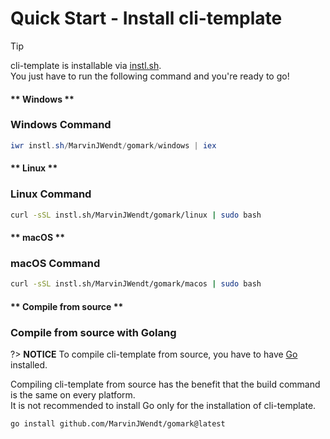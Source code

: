# Quick Start - Install cli-template

> [!TIP]
> cli-template is installable via [instl.sh](https://instl.sh).\
> You just have to run the following command and you're ready to go!

<!-- tabs:start -->

#### ** Windows **

### Windows Command

```powershell
iwr instl.sh/MarvinJWendt/gomark/windows | iex
```

#### ** Linux **

### Linux Command

```bash
curl -sSL instl.sh/MarvinJWendt/gomark/linux | sudo bash
```

#### ** macOS **

### macOS Command

```bash
curl -sSL instl.sh/MarvinJWendt/gomark/macos | sudo bash
```

#### ** Compile from source **

### Compile from source with Golang

?> **NOTICE**
To compile cli-template from source, you have to have [Go](https://golang.org/) installed.

Compiling cli-template from source has the benefit that the build command is the same on every platform.\
It is not recommended to install Go only for the installation of cli-template.

```command
go install github.com/MarvinJWendt/gomark@latest
```

<!-- tabs:end -->
